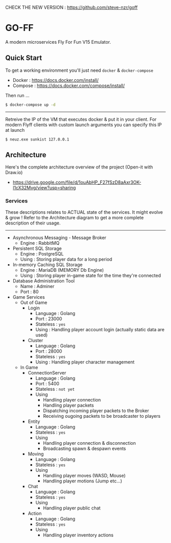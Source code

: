 CHECK THE NEW VERSION : https://github.com/steve-nzr/goff

# GO-FF

A modern microservices Fly For Fun V15 Emulator.

## Quick Start
To get a working environment you'll just need `docker` & `docker-compose`
* Docker : https://docs.docker.com/install/
* Compose : https://docs.docker.com/compose/install/

Then run ...
```bash
$ docker-compose up -d
```

---

Retreive the IP of the VM that executes docker & put it in your client.
For modern Flyff clients with custom launch arguments you can specify this IP at launch
```
$ neuz.exe sunkist 127.0.0.1
```

## Architecture
Here's the complete architecture overview of the project (Open-it with Draw.io)
* https://drive.google.com/file/d/1ouAbHP_F27fSzD8aAxr3OK-l1cX32Mvg/view?usp=sharing

### Services
These descriptions relates to ACTUAL state of the services. It might evolve & grow ! Refer to the Architecture diagram to get a more complete description of their usage.

---

* Asynchronous Messaging - Message Broker
    * Engine : RabbitMQ
* Persistent SQL Storage
    * Engine : PostgreSQL
    * Using : Storing player data for a long period
* In-memory Caching SQL Storage
    * Engine : MariaDB (MEMORY Db Engine)
    * Using : Storing player in-game state for the time they're connected
* Database Administration Tool
    * Name : Adminer
    * Port : 80
* Game Services
    * Out of Game
        * Login
            * Language : Golang
            * Port : 23000
            * Stateless : `yes`
            * Using : Handling player account login (actually static data are used)
        * Cluster
            * Language : Golang
            * Port : 28000
            * Stateless : `yes`
            * Using : Handling player character management
    * In Game
        * ConnectionServer
            * Language : Golang
            * Port : 5400
            * Stateless : `not yet`
            * Using
                * Handling player connection
                * Handling player packets
                * Dispatching incoming player packets to the Broker
                * Receiving ougoing packets to be broadcaster to players
        * Entity
            * Language : Golang
            * Stateless : `yes`
            * Using
                * Handling player connection & disconnection
                * Broadcasting spawn & despawn events
        * Moving
            * Language : Golang
            * Stateless : `yes`
            * Using
                * Handling player moves (WASD, Mouse)
                * Handling player motions (Jump etc...)
        * Chat
            * Language : Golang
            * Stateless : `yes`
            * Using
                * Handling player public chat
        * Action
            * Language : Golang
            * Stateless : `yes`
            * Using
                * Handling player inventory actions
